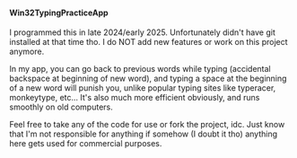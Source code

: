 #### Win32TypingPracticeApp

I programmed this in late 2024/early 2025. Unfortunately didn't have git installed at that time tho. I do NOT add new features or work on this project anymore.

In my app, you can go back to previous words while typing (accidental backspace at beginning of new word), and typing a space at the beginning of a new word will punish you, unlike popular typing sites like typeracer, monkeytype, etc... It's also much more efficient obviously, and runs smoothly on old computers.


Feel free to take any of the code for use or fork the project, idc. Just know that I'm not responsible for anything if somehow (I doubt it tho) anything here gets used for commercial purposes.
